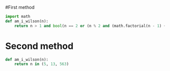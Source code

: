 #First method

```python
import math
def am_i_wilson(n):
    return n > 1 and bool(n == 2 or (n % 2 and (math.factorial(n - 1) + 1) % n == 0))
```

# Second method

```python
def am_i_wilson(n):
    return n in (5, 13, 563)
```
